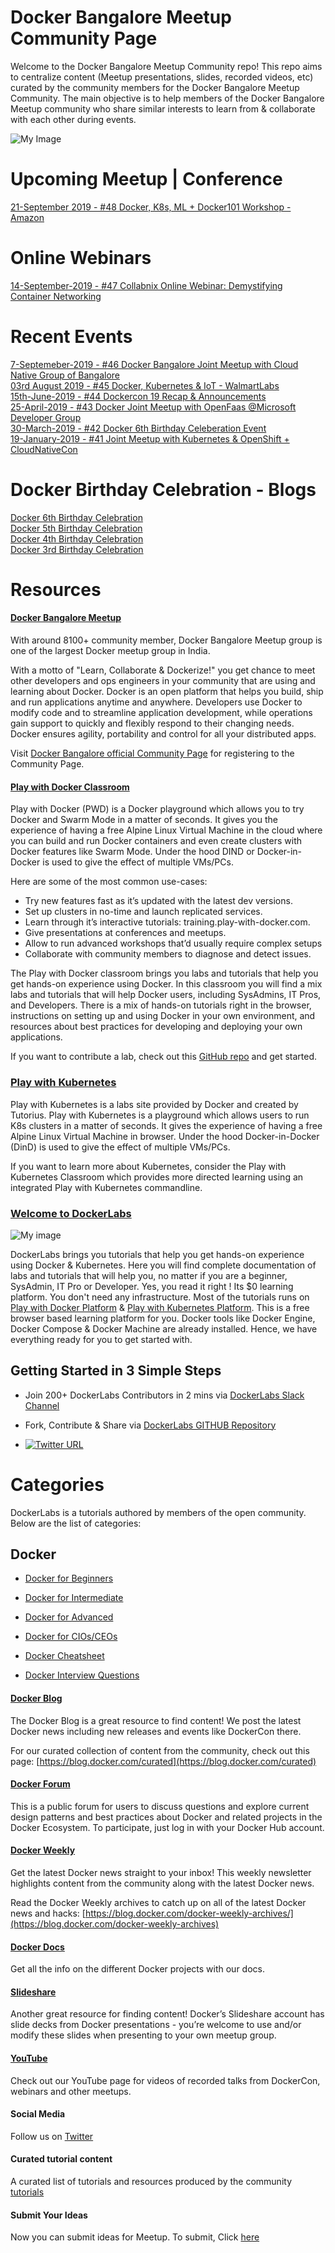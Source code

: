 # Docker Bangalore Meetup Community Page

Welcome to the Docker Bangalore Meetup Community repo! This repo aims to centralize content (Meetup presentations, slides, recorded videos, etc) curated by the community members for the Docker Bangalore Meetup Community. The main objective is to help members of the Docker Bangalore Meetup community who share similar interests to learn from & collaborate with each other during events. 


 ![My Image](https://github.com/collabnix/dockerbangalore/blob/master/slides/2018-01-19-JointMeetup-Dockercon-Kubecon-Updates/images/600_477936479.jpeg)

 
# Upcoming Meetup | Conference

[21-September 2019 - #48 Docker, K8s, ML + Docker101 Workshop - Amazon](https://events.docker.com/events/details/docker-bangalore-presents-docker-k8s-iot-mldl-docker101-hands-on-workshop-for-beginners/#/)<br>

# Online Webinars

[14-September-2019 - #47 Collabnix Online Webinar: Demystifying Container Networking](https://events.docker.com/events/details/docker-bangalore-presents-collabnix-online-webinar-demystifying-container-networking/)<br>

# Recent Events


[7-Septemeber-2019 - #46 Docker Bangalore Joint Meetup with Cloud Native Group of Bangalore](https://events.docker.com/events/details/docker-bangalore-presents-docker-bangalore-joint-meetup-with-cloud-native-group-of-bangalore/#/)<br>
[03rd August 2019 - #45 Docker, Kubernetes & IoT - WalmartLabs](https://github.com/collabnix/dockerbangalore/blob/master/slides/3-Aug-2019-Docker_Kubernete_IoT_Machine-Learning/readme.md)<br>
[15th-June-2019 - #44 Dockercon 19 Recap & Announcements](https://github.com/collabnix/dockerbangalore/blob/master/slides/15th-June-2019-Dockercon19-Recap/README.md)<br>
[25-April-2019 - #43 Docker Joint Meetup with OpenFaas @Microsoft Developer Group](https://github.com/collabnix/dockerbangalore/blob/master/slides/2019-04-25-Joint-Meetup-OpenFaas-Microsoft-Developer-Group/README.md)<br>
[30-March-2019 - #42 Docker 6th Birthday Celeberation Event](https://github.com/collabnix/dockerbangalore/tree/master/slides/2019-03-30-Docker-6th-Birthday-Show-n-Tell/README.md)<br>
[19-January-2019 - #41 Joint Meetup with Kubernetes & OpenShift + CloudNativeCon](https://github.com/collabnix/dockerbangalore/tree/master/slides/2018-01-19-JointMeetup-Dockercon-Kubecon-Updates/README.md)


# Docker Birthday Celebration - Blogs

[Docker 6th Birthday Celebration](http://collabnix.com/docker-birthday-6-thank-you-docker-bangalore-community//)<br>
[Docker 5th Birthday Celebration](http://collabnix.com/dockers-birthday-celebration-in-bangalore-the-fifth-kind/)<br>
[Docker 4th Birthday Celebration](https://neependra.net/?p=2209)<br>
[Docker 3rd Birthday Celebration](https://neependra.net/?p=1746)<br>




# Resources

#### [Docker Bangalore Meetup](https://www.meetup.com/Docker-Bangalore/)

With around 8100+ community member, Docker Bangalore Meetup group is one of the largest Docker meetup group in India.

With a motto of "Learn, Collaborate & Dockerize!" you get chance to meet other developers and ops engineers in your community that are using and learning about Docker. Docker is an open platform that helps you build, ship and run applications anytime and anywhere. Developers use Docker to modify code and to streamline application development, while operations gain support to quickly and flexibly respond to their changing needs. Docker ensures agility, portability and control for all your distributed apps.

Visit [Docker Bangalore official Community Page](https://events.docker.com/bangalore/) for registering to the Community Page.

#### [Play with Docker Classroom](http://training.play-with-docker.com/)

Play with Docker (PWD) is a Docker playground which allows you to try Docker and Swarm Mode in a matter of seconds. It gives you the experience of having a free Alpine Linux Virtual Machine in the cloud where you can build and run Docker containers and even create clusters with Docker features like Swarm Mode. Under the hood DIND or Docker-in-Docker is used to give the effect of multiple VMs/PCs.

Here are some of the most common use-cases:

- Try new features fast as it’s updated with the latest dev versions.
- Set up clusters in no-time and launch replicated services.
- Learn through it’s interactive tutorials: training.play-with-docker.com.
- Give presentations at conferences and meetups.
- Allow to run advanced workshops that’d usually require complex setups
- Collaborate with community members to diagnose and detect issues.

The Play with Docker classroom brings you labs and tutorials that help you get hands-on experience using Docker. In this classroom you will find a mix labs and tutorials that will help Docker users, including SysAdmins, IT Pros, and Developers. There is a mix of hands-on tutorials right in the browser, instructions on setting up and using Docker in your own environment, and resources about best practices for developing and deploying your own applications.

If you want to contribute a lab, check out this [GitHub repo](https://github.com/play-with-docker/play-with-docker.github.io/commit/59a33dcb38002ec58db8826e7396e00433f78816) and get started.

### [Play with Kubernetes](https://labs.play-with-k8s.com)

Play with Kubernetes is a labs site provided by Docker and created by Tutorius. Play with Kubernetes is a playground which allows users to run K8s clusters in a matter of seconds. It gives the experience of having a free Alpine Linux Virtual Machine in browser. Under the hood Docker-in-Docker (DinD) is used to give the effect of multiple VMs/PCs.

If you want to learn more about Kubernetes, consider the Play with Kubernetes Classroom which provides more directed learning using an integrated Play with Kubernetes commandline.

### [ Welcome to DockerLabs](https://github.com/collabnix/dockerlabs)

![My image](https://github.com/collabnix/dockerlabs/blob/master/images/dockerlabs.jpeg)

DockerLabs brings you tutorials that help you get hands-on experience using Docker & Kubernetes. Here you will find complete documentation of labs and tutorials that will help you, no matter if you are a beginner, SysAdmin, IT Pro or Developer. Yes, you read it right ! Its $0 learning platform. You don't need any infrastructure. Most of the tutorials runs on [Play with Docker Platform](https://labs.play-with-docker.com/) & [Play with Kubernetes Platform](https://play-with-k8s.com). This is a free browser based learning platform for you. Docker tools like Docker Engine, Docker Compose & Docker Machine are already installed. Hence, we have everything ready for you to get started with.

## Getting Started in 3 Simple Steps

- Join 200+ DockerLabs Contributors in 2 mins via [DockerLabs Slack Channel](https://join.slack.com/t/collabnix/shared_invite/enQtNDkwMjY0OTE2NzA1LTYwMmE4MzU0YjQzYTU1NzUzZWRlNTI4MGFkMGRiMmZiM2YwNTc0MTNlOGIzZDc2NGNkOGUwNzdiN2JjZjI3MjE)

- Fork, Contribute & Share via [DockerLabs GITHUB Repository](https://github.com/collabnix/dockerlabs)

-  [![Twitter URL](https://img.shields.io/twitter/url/https/twitter.com/fold_left.svg?style=social&label=Follow%20%40collabnix)](https://twitter.com/collabnix)



# Categories

DockerLabs is a tutorials authored by members of the open community.
Below are the list of categories:

## Docker

- [Docker for Beginners](https://github.com/collabnix/dockerlabs/tree/master/beginners/README.md)

- [Docker for Intermediate](https://github.com/collabnix/dockerlabs/tree/master/intermediate/README.md)

- [Docker for Advanced](https://github.com/collabnix/dockerlabs/tree/master/advanced/README.md)

- [Docker for CIOs/CEOs](https://github.com/collabnix/dockerlabs/tree/master/docker/leadership/README.md)

- [Docker Cheatsheet](https://github.com/collabnix/dockerlabs/tree/master/docker/cheatsheet/README.md)

- [Docker Interview Questions]()

#### [Docker Blog](https://blog.docker.com/)
The Docker Blog is a great resource to find content! We post the latest Docker news including new releases and events like DockerCon there.

For our curated collection of content from the community, check out this page: [https://blog.docker.com/curated](https://blog.docker.com/curated) 

#### [Docker Forum](https://forums.docker.com/)

This is a public forum for users to discuss questions and explore current design patterns and best practices about Docker and related projects in the Docker Ecosystem. To participate, just log in with your Docker Hub account.

#### [Docker Weekly](https://www.docker.com/newsletter-subscription)
Get the latest Docker news straight to your inbox! This weekly newsletter highlights content from the community along with the latest Docker news.

Read the Docker Weekly archives to catch up on all of the latest Docker news and hacks: [https://blog.docker.com/docker-weekly-archives/](https://blog.docker.com/docker-weekly-archives)

#### [Docker Docs](https://docs.docker.com/)
Get all the info on the different Docker projects with our docs.

#### [Slideshare](http://www.slideshare.net/docker)
Another great resource for finding content! Docker’s Slideshare account has slide decks from Docker presentations - you’re welcome to use and/or modify these slides when presenting to your own meetup group.

#### [YouTube](https://www.youtube.com/user/dockerrun)
Check out our YouTube page for videos of recorded talks from DockerCon, webinars and other meetups.

#### Social Media
Follow us on [Twitter](https://twitter.com/bangaloredocker)

#### Curated tutorial content
A curated list of tutorials and resources produced by the community [tutorials](./curated-content.md)

#### Submit Your Ideas
Now you can submit ideas for Meetup. To submit, Click [here](https://github.com/collabnix/dockerbangalore/tree/master/ideas)
